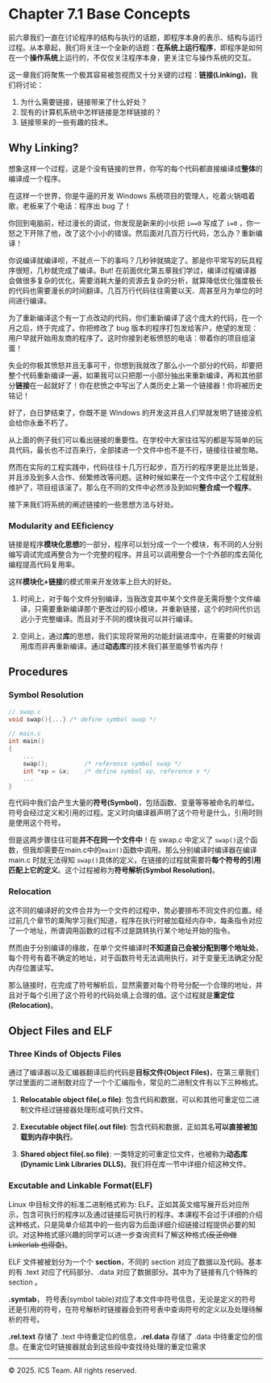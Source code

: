 # Chapter 7.1 Base Concepts

前六章我们一直在讨论程序的结构与执行的话题，即程序本身的表示、结构与运行过程。从本章起，我们将关注一个全新的话题：**在系统上运行程序**，即程序是如何在一个**操作系统**上运行的，不仅仅关注程序本身，更关注它与操作系统的交互。

这一章我们将聚焦一个极其容易被忽视而又十分关键的过程：**链接(Linking)**。我们将讨论：

1. 为什么需要链接，链接带来了什么好处？
2. 现有的计算机系统中怎样链接是怎样链接的？
3. 链接带来的一些有趣的技术。 

## Why Linking?

想象这样一个过程，这是个没有链接的世界，你写的每个代码都直接编译成**整体**的编译成一个程序。

在这样一个世界，你是牛逼的开发 Windows 系统项目的管理人，吃着火锅唱着歌，老板来了个电话：程序出 bug 了！

你回到电脑前，经过漫长的调试，你发现是新来的小伙把 ```i==0``` 写成了 ```i=0``` ，你一怒之下开除了他，改了这个小小的错误。然后面对几百万行代码，怎么办？重新编译！

你说编译就编译呗，不就点一下的事吗？几秒钟就搞定了。那是你平常写的玩具程序很短，几秒就完成了编译。But! 在前面优化第五章我们学过，编译过程编译器会做很多复杂的优化，需要消耗大量的资源去复杂的分析，就算降低优化强度极长的代码也需要漫长的时间翻译。几百万行代码往往需要以天、周甚至月为单位的时间进行编译。

为了重新编译这个有一丁点改动的代码，你们重新编译了这个庞大的代码，在一个月之后，终于完成了。你把修改了 bug 版本的程序打包发给客户，绝望的发现：用户早就开始用友商的程序了。这时你接到老板愤怒的电话：带着你的项目组滚蛋！

失业的你极其愤怒并且无事可干，你想到我就改了那么小一个部分的代码，却要把整个代码重新编译一遍，如果我可以只把那一小部分抽出来重新编译，再和其他部分**链接**在一起就好了！你在悲愤之中写出了人类历史上第一个链接器！你将被历史铭记！

好了，白日梦结束了，你既不是 Windows 的开发这并且人们早就发明了链接没机会给你永垂不朽了。

从上面的例子我们可以看出链接的重要性。在学校中大家往往写的都是写简单的玩具代码，最长也不过百来行，全部揉进一个文件中也不是不行，链接往往被忽略。

然而在实际的工程实践中，代码往往十几万行起步，百万行的程序更是比比皆是，并且涉及到多人合作、频繁修改等问题。这种时候如果在一个文件中这个工程就别维护了，项目组该滚了。那么在不同的文件中必然涉及到如何**整合成一个程序**。

接下来我们将系统的阐述链接的一些思想方法与好处。

### Modularity and EEficiency

链接是程序**模块化思想**的一部分，程序可以划分成一个一个模块，有不同的人分别编写调试完成再整合为一个完整的程序。并且可以调用整合一个个外部的库去简化编程提高代码复用率。

这样**模块化+链接**的模式带来开发效率上巨大的好处。

1. 时间上，对于每个文件分别编译，当我改变其中某个文件是无需将整个文件编译，只需要重新编译那个更改过的较小模块，并重新链接，这个的时间代价远远小于完整编译。而且对于不同的模块我可以并行编译。

2. 空间上，通过**库**的思想，我们实现将常用的功能封装进库中，在需要的时候调用库而非再重新编译。通过**动态库**的技术我们甚至能够节省内存！

## Procedures

### Symbol Resolution

```C
// swap.c
void swap(){...} /* define symbol swap */

// main.c
int main()
{
    ...
    swap();          /* reference symbol swap */
    int *xp = &x;    /* define symbol xp, reference x */
    ...
}

```

在代码中我们会产生大量的**符号(Symbol)**，包括函数、变量等等被命名的单位。符号会经过定义和引用的过程。定义时向编译器声明了这个符号是什么，引用时则是使用这个符号。

但是这两步骤往往可能**并不在同一个文件中**！在 swap.c 中定义了 ```swap()```这个函数，但我却需要在main.c中的```main()```函数中调用。那么分别编译时编译器在编译 main.c 时就无法得知 ```swap()```具体的定义，在链接的过程就需要将**每个符号的引用匹配上它的定义**。这个过程被称为**符号解析(Symbol Resolution)**。

### Relocation

这不同的编译好的文件合并为一个文件的过程中，势必要排布不同文件的位置。经过前几个章节的熏陶学习我们知道，程序在执行时被加载经内存中，每条指令对应了一个地址，所谓调用函数的过程不过是跳转执行某个地址开始的指令。

然而由于分别编译的缘故，在单个文件编译时**不知道自己会被分配到哪个地址处**，每个符号有着不确定的地址，对于函数符号无法调用执行，对于变量无法确定分配内存位置读写。

那么链接时，在完成了符号解析后，显然需要对每个符号分配一个合理的地址，并且对于每个引用了这个符号的代码处填上合理的值。这个过程就是**重定位(Relocation)**。

## Object Files and ELF

### Three Kinds of Objects Files

通过了编译器以及汇编器翻译后的代码是**目标文件(Object Files)**，在第三章我们学过里面的二进制数对应了一个个汇编指令，常见的二进制文件有以下三种格式。

1. **Relocatable object file(.o file)**: 包含代码和数据，可以和其他可重定位二进制文件经过链接器处理形成可执行文件。

2. **Executable object file(.out file)**: 包含代码和数据，正如其名**可以直接被加载到内存中执行**。

3. **Shared object file(.so file)**: 一类特定的可重定位文件，也被称为**动态库(Dynamic Link Libraries DLLS)**。我们将在库一节中详细介绍这种文件。

### Excutable and Linkable Format(ELF)

Linux 中目标文件的标准二进制格式称为: ELF。正如其英文缩写展开后对应所示，包含可执行的程序以及通过链接后可执行的程序。本课程不会过于详细的介绍这种格式，只是简单介绍其中的一些内容为后面详细介绍链接过程提供必要的知识。对这种格式感兴趣的同学可以进一步查询资料了解这种格式~~(反正你做 Linkerlab 也得查)~~。

ELF 文件被被划分为一个个 **section**，不同的 section 对应了数据以及代码。基本的有 .text 对应了代码部分、.data 对应了数据部分。其中为了链接有几个特殊的 section 。

**.symtab**， 符号表(symbol table)对应了本文件中符号信息，无论是定义的符号还是引用的符号，在符号解析时链接器会到符号表中查询符号的定义以及处理待解析的符号。 

**.rel.text** 存储了 .text 中待重定位的信息，**.rel.data** 存储了 .data 中待重定位的信息。在重定位时链接器就会到这些段中查找待处理的重定位需求

------

© 2025. ICS Team. All rights reserved.